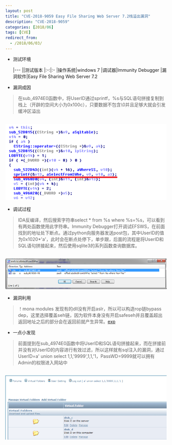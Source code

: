 ```yaml
---
layout: post
title: "CVE-2018-9059 Easy File Sharing Web Server 7.2栈溢出漏洞"
description: "CVE-2018-9059"
categories: [2018/06]
tags: [CVE]
redirect_from:
  - /2018/06/03/
---
```


* 测试环境

	|---
	||测试版本
	|:-:|:-
	|操作系统|windows 7
	|调试器|Immunity Debugger
	|漏洞软件|Easy File Sharing Web Server 7.2

* 漏洞成因

> 在sub_4974E0函数中，将UserID通过sprintf，%s与SQL语句拼接复制到栈上（开辟的空间大小为0x100c），只要数据不包含\0并且足够大就会引发缓冲区溢出

&emsp;&emsp;&emsp;![cve-2018-9059-sub_4974e0](https://raw.githubusercontent.com/lm0963/lm0963.github.io/master/assets/images/screenshots/cve-2018-9059/sub_4974e0.png)

* 调试过程

> IDA反编译，然后搜索字符串select * from %s where %s=%s，可以看到有两处函数使用此字符串。Immunity Debugger打开调试EFSWS，在前面找到的地址处下断点。通过python向服务器发送post包，其中UserID的值为0x1020*'a'，此时会在断点处停下，单步跟，后面的流程是将UserID和SQL语句拼接起来，然后使用sqlite3的系列函数查询数据库。

&emsp;&emsp;&emsp;![cve-2018-9059-string](https://raw.githubusercontent.com/lm0963/lm0963.github.io/master/assets/images/screenshots/cve-2018-9059/string.png)

* 漏洞利用

> ！mona modules 发现有的dll没有开启aslr，所以可以构造rop链bypass dep，这里选择覆盖seh链，因为软件本身没有开启safeseh并且覆盖超出返回地址之后的部分会在返回前就产生异常。[exp](https://www.exploit-db.com/exploits/38829/)

* 一点小发现

> 前面提到在sub_4974E0函数中将UserID和SQL语句拼接起来，而在拼接前并没有对UserID的内容进行有效过滤，所以这样就有sql注入的漏洞，通过UserID=a' union select 1,1,'9999',1,1,'1，PassWD=9999就可以拥有Admin的权限进入网站中

&emsp;&emsp;&emsp;![cve-2018-9059-sql](https://raw.githubusercontent.com/lm0963/lm0963.github.io/master/assets/images/screenshots/cve-2018-9059/sql.png)
